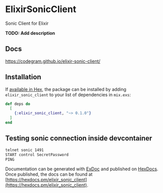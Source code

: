 # ElixirSonicClient

Sonic Client for Elixir

**TODO: Add description**

## Docs
https://codegram.github.io/elixir-sonic-client/

## Installation

If [available in Hex](https://hex.pm/docs/publish), the package can be installed
by adding `elixir_sonic_client` to your list of dependencies in `mix.exs`:

```elixir
def deps do
  [
    {:elixir_sonic_client, "~> 0.1.0"}
  ]
end
```

## Testing sonic connection inside devcontainer

```bash
telnet sonic 1491
START control SecretPassword
PING
```

Documentation can be generated with [ExDoc](https://github.com/elixir-lang/ex_doc)
and published on [HexDocs](https://hexdocs.pm). Once published, the docs can
be found at [https://hexdocs.pm/elixir_sonic_client](https://hexdocs.pm/elixir_sonic_client).

